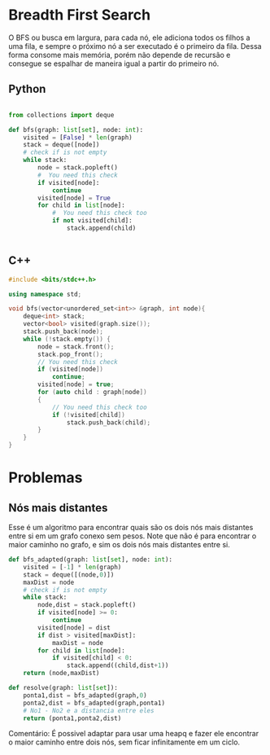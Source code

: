 # Breadth First Search
O BFS ou busca em largura, para cada nó, ele adiciona todos os filhos a uma fila, e sempre o próximo nó a ser executado é o primeiro da fila. Dessa forma consome mais memória, porém não depende de recursão e consegue se espalhar de maneira igual a partir do primeiro nó.


## Python

```python

from collections import deque

def bfs(graph: list[set], node: int):
    visited = [False] * len(graph)
    stack = deque([node])
    # check if is not empty
    while stack:
        node = stack.popleft()
        #  You need this check
        if visited[node]:
            continue
        visited[node] = True
        for child in list[node]:
            #  You need this check too
            if not visited[child]:
                stack.append(child)



```

## C++

```c++
#include <bits/stdc++.h>

using namespace std;

void bfs(vector<unordered_set<int>> &graph, int node){
    deque<int> stack;
    vector<bool> visited(graph.size());
    stack.push_back(node);
    while (!stack.empty()) {
        node = stack.front();
        stack.pop_front();
        // You need this check
        if (visited[node])
            continue;
        visited[node] = true;
        for (auto child : graph[node])
        {
            // You need this check too
            if (!visited[child])
                stack.push_back(child);
        }
    }
}

```


# Problemas

## Nós mais distantes

Esse é um algoritmo para encontrar quais são os dois nós mais distantes entre si em um grafo conexo sem pesos. Note que não é para encontrar o maior caminho no grafo, e sim os dois nós mais distantes entre si.

```python
def bfs_adapted(graph: list[set], node: int):
    visited = [-1] * len(graph)
    stack = deque([(node,0)])
    maxDist = node
    # check if is not empty
    while stack:
        node,dist = stack.popleft()
        if visited[node] >= 0:
            continue
        visited[node] = dist
        if dist > visited[maxDist]:
            maxDist = node
        for child in list[node]:
            if visited[child] < 0:
                stack.append((child,dist+1))
    return (node,maxDist)

def resolve(graph: list[set]):
    ponta1,dist = bfs_adapted(graph,0)
    ponta2,dist = bfs_adapted(graph,ponta1)
    # No1 - No2 e a distancia entre eles
    return (ponta1,ponta2,dist)
```

Comentário: É possivel adaptar para usar uma heapq e fazer ele encontrar o maior caminho entre dois nós, sem ficar infinitamente em um ciclo.


